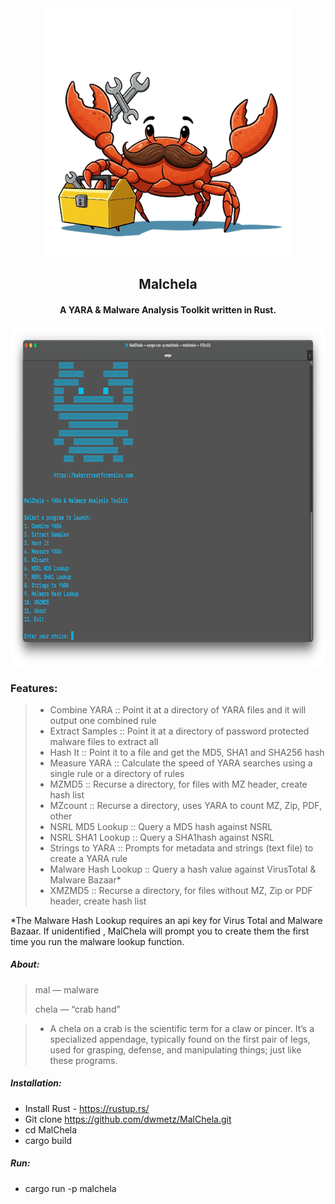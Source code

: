 <div align="center">
 <img style="padding:0;vertical-align:bottom;" height="400" width="400" src="/images/malchela.png"/>
 <p>
  <h2>
   Malchela
  </h2>
  <h4>
      A YARA & Malware Analysis Toolkit written in Rust.
   </h4>
<p>
<p>
 </div>
<div align="center">
  <img style="padding:0;vertical-align:bottom;" height="545" width="792" src="/images/malchela_screenshot.png"/>
  <div align="left">
  <h3>
   Features:
  </h3>

>- Combine YARA	:: Point it at a directory of YARA files and it will output one combined rule
>- Extract Samples :: Point it at a directory of password protected malware files to extract all
>- Hash It :: Point it to a file and get the MD5, SHA1 and SHA256 hash
>- Measure YARA :: Calculate the speed of YARA searches using a single rule or a directory of rules
>- MZMD5 :: Recurse a directory, for files with MZ header, create hash list
>- MZcount :: Recurse a directory, uses YARA to count MZ, Zip, PDF, other 
>- NSRL MD5 Lookup :: Query a MD5 hash against NSRL
>- NSRL SHA1 Lookup :: Query a SHA1hash against NSRL 
>- Strings to YARA :: Prompts for metadata and strings (text file) to create a YARA rule
>- Malware Hash Lookup :: Query a hash value against VirusTotal & Malware Bazaar*
>- XMZMD5 :: Recurse a directory, for files without MZ, Zip or PDF header, create hash list


*The Malware Hash Lookup requires an api key for Virus Total and Malware Bazaar.  If unidentified , MalChela will prompt you to create them the first time you run the malware lookup function.


<h5>
   About:
   </h5>

> mal — malware</p>
> chela — “crab hand”

>- A chela on a crab is the scientific term for a claw or pincer. It’s a specialized appendage, typically found on the first pair of legs, used for grasping, defense, and manipulating things;  just like these programs.

<h5>
Installation:
</h5>

- Install Rust - https://rustup.rs/
- Git clone https://github.com/dwmetz/MalChela.git
- cd MalChela
- cargo build

<h5>
   Run:
</h5>

- cargo run -p malchela


